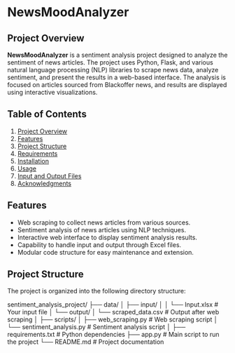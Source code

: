 # **NewsMoodAnalyzer**

## **Project Overview**

**NewsMoodAnalyzer** is a sentiment analysis project designed to analyze the sentiment of news articles. The project uses Python, Flask, and various natural language processing (NLP) libraries to scrape news data, analyze sentiment, and present the results in a web-based interface. The analysis is focused on articles sourced from Blackoffer news, and results are displayed using interactive visualizations.

## **Table of Contents**

1. [Project Overview](#project-overview)
2. [Features](#features)
3. [Project Structure](#project-structure)
4. [Requirements](#requirements)
5. [Installation](#installation)
6. [Usage](#usage)
7. [Input and Output Files](#input-and-output-files)
8. [Acknowledgments](#acknowledgments)

## **Features**

- Web scraping to collect news articles from various sources.
- Sentiment analysis of news articles using NLP techniques.
- Interactive web interface to display sentiment analysis results.
- Capability to handle input and output through Excel files.
- Modular code structure for easy maintenance and extension.

## **Project Structure**

The project is organized into the following directory structure:

sentiment_analysis_project/ ├── data/ │ ├── input/ │ │ └── Input.xlsx # Your input file │ └── output/ │ └── scraped_data.csv # Output after web scraping │ ├── scripts/ │ ├── web_scraping.py # Web scraping script │ └── sentiment_analysis.py # Sentiment analysis script │ ├── requirements.txt # Python dependencies ├── app.py # Main script to run the project └── README.md # Project documentation
